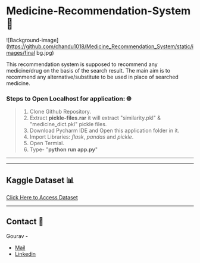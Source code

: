 # Medicine-Recommendation-System 💊

![Background-image](https://github.com/chandu1018/Medicine_Recommendation_System/static/images/final bg.jpg)


This recommendation system is supposed to recommend any medicine/drug on the basis of the search result.
The main aim is to recommend any alternative/substitute to be used in place of searched medicine.

### Steps to Open Localhost for application: 🌐
> 1. Clone Github Repository.
> 1. Extract **pickle-files.rar** it will extract "similarity.pkl" & "medicine_dict.pkl" pickle files.
> 1. Download Pycharm IDE and Open this application folder in it.  
> 1. Import Libraries: *flask*, *pandas* and *pickle*.
> 1. Open Termial.
> 1. Type- "**python run app.py**"

>  

---



---

## Kaggle Dataset 📊
[Click Here to Access Dataset](https://www.kaggle.com/code/mpwolke/medicine-recommendation/data "Kaggle Site")

---
## Contact 📝
Gourav - 
* [Mail](mailto:ghamgaurav@gmail.com "ghamgaurav@gmail.com")
* [Linkedin](https://www.linkedin.com/in/gourav-gham-475b57226/ "Linkedin")

